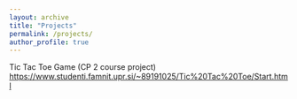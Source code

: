 ```yaml
---
layout: archive
title: "Projects"
permalink: /projects/
author_profile: true
---
```


Tic Tac Toe Game (CP 2 course project)
https://www.studenti.famnit.upr.si/~89191025/Tic%20Tac%20Toe/Start.html


